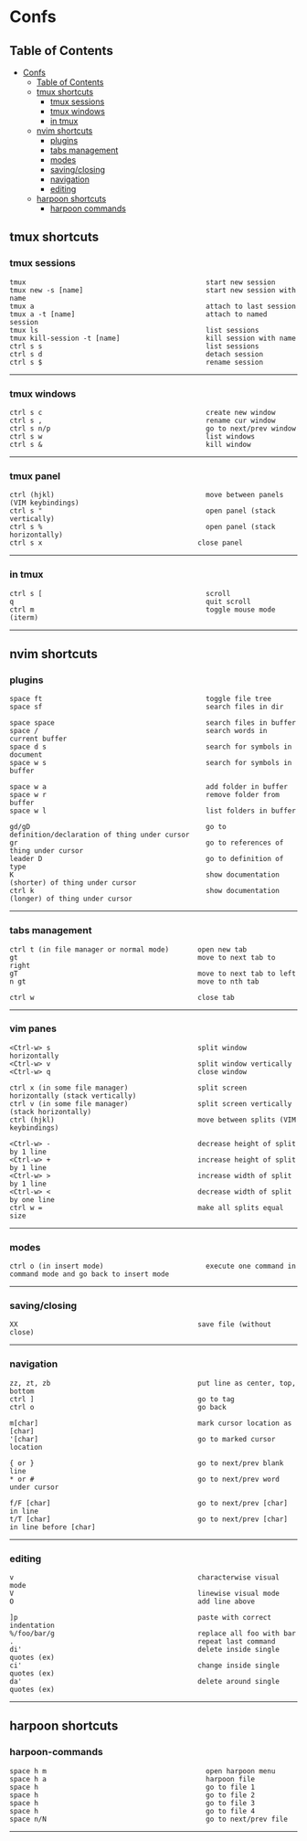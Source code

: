 # Confs

## Table of Contents
- [Confs](#confs)
  - [Table of Contents](#table-of-contents)
  - [tmux shortcuts](#tmux-shortcuts)
    - [tmux sessions](#tmux-sessions)
    - [tmux windows](#tmux-windows)
    - [in tmux](#in-tmux)
  - [nvim shortcuts](#nvim-shortcuts)
    - [plugins](#plugins)
    - [tabs management](#tabs-management)
    - [modes](#modes)
    - [saving/closing](#savingclosing)
    - [navigation](#navigation)
    - [editing](#editing)
  - [harpoon shortcuts](#harpoon-shortcuts)
    - [harpoon commands](#harpoon-commands)
## tmux shortcuts
### tmux sessions
```
tmux                                            start new session
tmux new -s [name]                              start new session with name
tmux a                                          attach to last session
tmux a -t [name]                                attach to named session
tmux ls                                         list sessions
tmux kill-session -t [name]                     kill session with name
ctrl s s                                        list sessions
ctrl s d                                        detach session
ctrl s $                                        rename session
```
----------------------------------------------------------------------------------------------------------------

### tmux windows
```
ctrl s c                                        create new window
ctrl s ,                                        rename cur window
ctrl s n/p                                      go to next/prev window
ctrl s w                                        list windows
ctrl s &                                        kill window
```
----------------------------------------------------------------------------------------------------------------

### tmux panel
```
ctrl (hjkl)                                     move between panels (VIM keybindings)
ctrl s "                                        open panel (stack vertically)
ctrl s %                                        open panel (stack horizontally)
ctrl s x                                      close panel
```
----------------------------------------------------------------------------------------------------------------

### in tmux
```
ctrl s [                                        scroll
q                                               quit scroll
ctrl m                                          toggle mouse mode (iterm)
```
----------------------------------------------------------------------------------------------------------------

## nvim shortcuts
### plugins
```
space ft                                        toggle file tree
space sf                                        search files in dir

space space                                     search files in buffer
space /                                         search words in current buffer
space d s                                       search for symbols in document
space w s                                       search for symbols in buffer

space w a                                       add folder in buffer
space w r                                       remove folder from buffer
space w l                                       list folders in buffer

gd/gD                                           go to definition/declaration of thing under cursor
gr                                              go to references of thing under cursor
leader D                                        go to definition of type
K                                               show documentation (shorter) of thing under cursor
ctrl k                                          show documentation (longer) of thing under cursor
```
----------------------------------------------------------------------------------------------------------------


### tabs management
```
ctrl t (in file manager or normal mode)       open new tab
gt                                            move to next tab to right
gT                                            move to next tab to left
n gt                                          move to nth tab

ctrl w                                        close tab
```
----------------------------------------------------------------------------------------------------------------

### vim panes
```
<Ctrl-w> s                                    split window horizontally
<Ctrl-w> v                                    split window vertically
<Ctrl-w> q                                    close window

ctrl x (in some file manager)                 split screen horizontally (stack vertically) 
ctrl v (in some file manager)                 split screen vertically (stack horizontally)
ctrl (hjkl)                                   move between splits (VIM keybindings)

<Ctrl-w> -                                    decrease height of split by 1 line
<Ctrl-w> +                                    increase height of split by 1 line
<Ctrl-w> >                                    increase width of split by 1 line
<Ctrl-w> <                                    decrease width of split by one line
ctrl w =                                      make all splits equal size
```
----------------------------------------------------------------------------------------------------------------

### modes
```
ctrl o (in insert mode)                         execute one command in command mode and go back to insert mode
```
----------------------------------------------------------------------------------------------------------------

### saving/closing
```
XX                                            save file (without close)
```
----------------------------------------------------------------------------------------------------------------

### navigation
```
zz, zt, zb                                    put line as center, top, bottom
ctrl ]                                        go to tag
ctrl o                                        go back

m[char]                                       mark cursor location as [char]
'[char]                                       go to marked cursor location

{ or }                                        go to next/prev blank line
* or #                                        go to next/prev word under cursor

f/F [char]                                    go to next/prev [char] in line
t/T [char]                                    go to next/prev [char] in line before [char]
```
----------------------------------------------------------------------------------------------------------------

### editing
```
v                                             characterwise visual mode
V                                             linewise visual mode
O                                             add line above

]p                                            paste with correct indentation
%/foo/bar/g                                   replace all foo with bar
.                                             repeat last command
di'                                           delete inside single quotes (ex)
ci'                                           change inside single quotes (ex)
da'                                           delete around single quotes (ex)
```
----------------------------------------------------------------------------------------------------------------

## harpoon shortcuts
### harpoon-commands
```
space h m                                       open harpoon menu
space h a                                       harpoon file
space h                                         go to file 1
space h                                         go to file 2
space h                                         go to file 3
space h                                         go to file 4
space n/N                                       go to next/prev file
```
----------------------------------------------------------------------------------------------------------------

